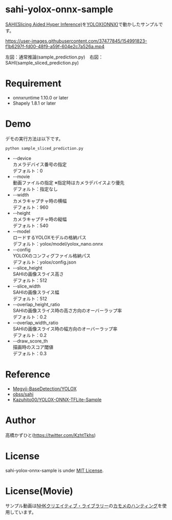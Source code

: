 # sahi-yolox-onnx-sample
[SAHI(Slicing Aided Hyper Inference)](https://github.com/obss/sahi)を[YOLOX(ONNX)](https://github.com/Kazuhito00/YOLOX-ONNX-TFLite-Sample)で動かしたサンプルです。<bR>
  
https://user-images.githubusercontent.com/37477845/154991823-f1b6297f-fd00-48f9-a59f-604e2c7a526a.mp4
  
  
左図：通常推論(sample_prediction.py)　右図：SAHI(sample_sliced_prediction.py)<br>

# Requirement 
* onnxruntime 1.10.0 or later
* Shapely 1.8.1 or later

# Demo
デモの実行方法は以下です。
```bash
python sample_sliced_prediction.py
```
* --device<br>
カメラデバイス番号の指定<br>
デフォルト：0
* --movie<br>
動画ファイルの指定 ※指定時はカメラデバイスより優先<br>
デフォルト：指定なし
* --width<br>
カメラキャプチャ時の横幅<br>
デフォルト：960
* --height<br>
カメラキャプチャ時の縦幅<br>
デフォルト：540
* --model<br>
ロードするYOLOXモデルの格納パス<br>
デフォルト：yolox/model/yolox_nano.onnx
* --config<br>
YOLOXのコンフィグファイル格納パス<br>
デフォルト：yolox/config.json
* --slice_height<br>
SAHIの画像スライス高さ<br>
デフォルト：512
* --slice_width<br>
SAHIの画像スライス幅<br>
デフォルト：512
* --overlap_height_ratio<br>
SAHIの画像スライス時の高さ方向のオーバーラップ率<br>
デフォルト：0.2
* --overlap_width_ratio<br>
SAHIの画像スライス時の幅方向のオーバーラップ率<br>
デフォルト：0.2
* --draw_score_th<br>
描画時のスコア閾値<br>
デフォルト：0.3

# Reference
* [Megvii-BaseDetection/YOLOX](https://github.com/Megvii-BaseDetection/YOLOX)
* [obss/sahi](https://github.com/obss/sahi)
* [Kazuhito00/YOLOX-ONNX-TFLite-Sample](https://github.com/Kazuhito00/YOLOX-ONNX-TFLite-Sample)

# Author
高橋かずひと(https://twitter.com/KzhtTkhs)
 
# License 
sahi-yolox-onnx-sample is under [MIT License](LICENSE).

# License(Movie)
サンプル動画は[NHKクリエイティブ・ライブラリー](https://www.nhk.or.jp/archives/creative/)の[カモメのハンティング](https://www2.nhk.or.jp/archives/creative/material/view.cgi?m=D0002030249_00000)を使用しています。
